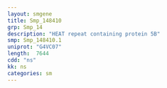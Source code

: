 ```yaml
---
layout: smgene
title: Smp_148410
grp: Smp_14
description: "HEAT repeat containing protein 5B"
smp: Smp_148410.1
uniprot: "G4VC07"
length:  7644
cdd: "ns"
kk: ns
categories: sm
---
```


